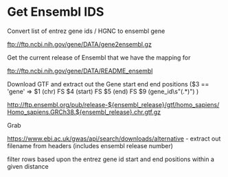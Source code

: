 # Get Ensembl IDS

Convert list of entrez gene ids / HGNC to ensembl gene

ftp://ftp.ncbi.nih.gov/gene/DATA/gene2ensembl.gz

Get the current release of Ensembl that we have the mapping for

ftp://ftp.ncbi.nih.gov/gene/DATA/README_ensembl

Download GTF and extract out the Gene start end end positions ($3 == 'gene' => $1 (chr) FS $4 (start) FS $5 (end) FS $9 (gene_id\s"(.*)") )

http://ftp.ensembl.org/pub/release-${ensembl_release}/gtf/homo_sapiens/Homo_sapiens.GRCh38.${ensembl_release}.chr.gtf.gz

Grab

https://www.ebi.ac.uk/gwas/api/search/downloads/alternative - extract out filename from headers (includes ensembl release number)

filter rows based upon the entrez gene  id start and end positions within a given distance